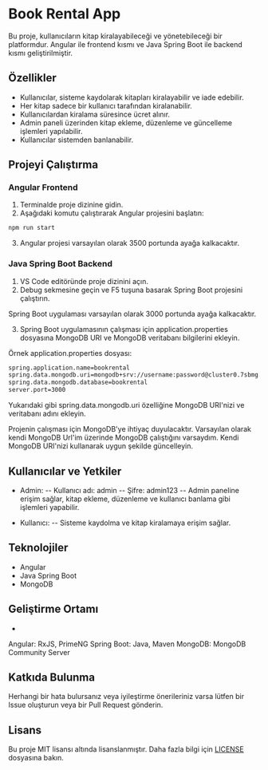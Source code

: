 # Book Rental App

Bu proje, kullanıcıların kitap kiralayabileceği ve yönetebileceği bir platformdur. Angular ile frontend kısmı ve Java Spring Boot ile backend kısmı geliştirilmiştir.

## Özellikler

- Kullanıcılar, sisteme kaydolarak kitapları kiralayabilir ve iade edebilir.
- Her kitap sadece bir kullanıcı tarafından kiralanabilir.
- Kullanıcılardan kiralama süresince ücret alınır.
- Admin paneli üzerinden kitap ekleme, düzenleme ve güncelleme işlemleri yapılabilir.
- Kullanıcılar sistemden banlanabilir.

## Projeyi Çalıştırma

### Angular Frontend

1. Terminalde proje dizinine gidin.
2. Aşağıdaki komutu çalıştırarak Angular projesini başlatın:

```bash
npm run start
```

3. Angular projesi varsayılan olarak 3500 portunda ayağa kalkacaktır.

### Java Spring Boot Backend

1. VS Code editöründe proje dizinini açın.
2. Debug sekmesine geçin ve F5 tuşuna basarak Spring Boot projesini çalıştırın.

Spring Boot uygulaması varsayılan olarak 3000 portunda ayağa kalkacaktır.

3. Spring Boot uygulamasının çalışması için application.properties dosyasına MongoDB URI ve MongoDB veritabanı bilgilerini ekleyin.

Örnek application.properties dosyası:

```bash
spring.application.name=bookrental
spring.data.mongodb.uri=mongodb+srv://username:password@cluster0.7sbmg.mongodb.net/?retryWrites=true&w=majority&appName=Cluster0
spring.data.mongodb.database=bookrental
server.port=3000
```

Yukarıdaki gibi spring.data.mongodb.uri özelliğine MongoDB URI'nizi ve veritabanı adını ekleyin.

Projenin çalışması için MongoDB'ye ihtiyaç duyulacaktır. Varsayılan olarak kendi MongoDB Url'im üzerinde MongoDB çalıştığını varsaydım. Kendi MongoDB URI'nizi kullanarak uygun şekilde güncelleyin.


## Kullanıcılar ve Yetkiler

- Admin:
-- Kullanıcı adı: admin
-- Şifre: admin123
-- Admin paneline erişim sağlar, kitap ekleme, düzenleme ve kullanıcı banlama gibi işlemleri yapabilir.

- Kullanıcı:
-- Sisteme kaydolma ve kitap kiralamaya erişim sağlar.

## Teknolojiler
- Angular
- Java Spring Boot
- MongoDB

## Geliştirme Ortamı
- 
Angular: RxJS, PrimeNG
Spring Boot: Java, Maven
MongoDB: MongoDB Community Server

## Katkıda Bulunma

Herhangi bir hata bulursanız veya iyileştirme önerileriniz varsa lütfen bir Issue oluşturun veya bir Pull Request gönderin.

## Lisans

Bu proje MIT lisansı altında lisanslanmıştır. Daha fazla bilgi için [LICENSE](./LICENSE) dosyasına bakın.